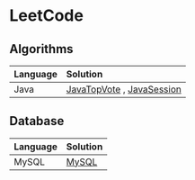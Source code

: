 # LeetCode

## Algorithms

| Language | Solution |
| :- | :- |
| Java | [JavaTopVote](/Java/Algorithms/topvote/) , [JavaSession](/Java/Algorithms/session1/) |

## Database

| Language | Solution |
| :- | :- |
| MySQL | [MySQL](/Database/MySQL/) |
